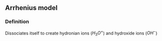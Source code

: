 
## Arrhenius model
### Definition
Dissociates itself to create hydronian ions ($H_3O^+$) and hydroxide ions ($OH^-$)